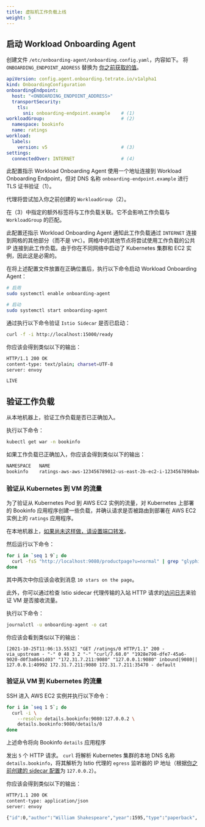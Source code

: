 ```yaml
---
title: 虚拟机工作负载上线
weight: 5
---
```


## 启动 Workload Onboarding Agent

创建文件 `/etc/onboarding-agent/onboarding.config.yaml`，内容如下。
将 `ONBOARDING_ENDPOINT_ADDRESS` 替换为 [你之前获取的值](../enable-workload-onboarding)。

```yaml
apiVersion: config.agent.onboarding.tetrate.io/v1alpha1
kind: OnboardingConfiguration
onboardingEndpoint:
  host: "<ONBOARDING_ENDPOINT_ADDRESS>"
  transportSecurity:
    tls:
      sni: onboarding-endpoint.example    # (1)
workloadGroup:                            # (2)
  namespace: bookinfo
  name: ratings
workload:
  labels:
    version: v5                           # (3)
settings:
  connectedOver: INTERNET                 # (4)
```

此配置指示 Workload Onboarding Agent 使用一个地址连接到 Workload Onboarding Endpoint，但对 DNS 名称 `onboarding-endpoint.example` 进行 TLS 证书验证（1）。

代理将尝试加入你之前创建的 `WorkloadGroup`（2）。

在（3）中指定的额外标签将与工作负载关联。它不会影响工作负载与 `WorkloadGroup` 的匹配。

此配置还指示 Workload Onboarding Agent 通知此工作负载通过 `INTERNET` 连接到网格的其他部分（而不是 `VPC`）。网格中的其他节点将尝试使用工作负载的公共 IP 连接到此工作负载。由于你在不同网络中启动了 Kubernetes 集群和 EC2 实例，因此这是必需的。

在将上述配置文件放置在正确位置后，执行以下命令启动 Workload Onboarding Agent：

```bash
# 启用
sudo systemctl enable onboarding-agent

# 启动
sudo systemctl start onboarding-agent
```

通过执行以下命令验证 `Istio Sidecar` 是否已启动：

```bash
curl -f -i http://localhost:15000/ready
```

你应该会得到类似以下的输出：

```bash
HTTP/1.1 200 OK
content-type: text/plain; charset=UTF-8
server: envoy

LIVE
```

## 验证工作负载 

从本地机器上，验证工作负载是否已正确加入。

执行以下命令：

```bash
kubectl get war -n bookinfo 
```

如果工作负载已正确加入，你应该会得到类似以下的输出：

```bash
NAMESPACE   NAME                                                              AGENT CONNECTED   AGE
bookinfo    ratings-aws-aws-123456789012-us-east-2b-ec2-i-1234567890abcdef0   True              1m
```

### 验证从 Kubernetes 到 VM 的流量

为了验证从 Kubernetes Pod 到 AWS EC2 实例的流量，对 Kubernetes 上部署的 Bookinfo 应用程序创建一些负载，并确认请求是否被路由到部署在 AWS EC2 实例上的 `ratings` 应用程序。

在本地机器上，[如果尚未这样做，请设置端口转发](../bookinfo)。

然后运行以下命令：

```bash
for i in `seq 1 9`; do
  curl -fsS "http://localhost:9080/productpage?u=normal" | grep "glyphicon-star" | wc -l | awk '{print $1" stars on the page"}'
done
```

其中两次中你应该会收到消息 `10 stars on the page`。

此外，你可以通过检查 Istio sidecar 代理传输的入站 HTTP 请求的[访问日志](https://www.envoyproxy.io/docs/envoy/latest/configuration/observability/access_log/usage)来验证 VM 是否接收流量。

执行以下命令：

```bash
journalctl -u onboarding-agent -o cat
```

你应该会看到类似以下的输出：

```text
[2021-10-25T11:06:13.553Z] "GET /ratings/0 HTTP/1.1" 200 - via_upstream - "-" 0 48 3 2 "-" "curl/7.68.0" "1928e798-dfe7-45a6-9020-d0f3a8641d03" "172.31.7.211:9080" "127.0.0.1:9080" inbound|9080|| 127.0.0.1:40992 172.31.7.211:9080 172.31.7.211:35470 - default
```

### 验证从 VM 到 Kubernetes 的流量

SSH 进入 AWS EC2 实例并执行以下命令：

```bash
for i in `seq 1 5`; do
  curl -i \
    --resolve details.bookinfo:9080:127.0.0.2 \
    details.bookinfo:9080/details/0
done
```

上述命令将向 Bookinfo `details` 应用程序

发出 `5` 个 HTTP 请求。
`curl` 将解析 Kubernetes 集群的本地 DNS 名称 `details.bookinfo`，将其解析为 Istio 代理的 `egress` 监听器的 IP 地址（根据[你之前创建的 sidecar 配置](../configure-workload-onboarding)为 `127.0.0.2`）。

你应该会得到类似以下的输出：

```bash
HTTP/1.1 200 OK
content-type: application/json
server: envoy

{"id":0,"author":"William Shakespeare","year":1595,"type":"paperback",   "pages":200,"publisher":"PublisherA","language":"English",   "ISBN-10":"1234567890","ISBN-13":"123-1234567890"}
```
